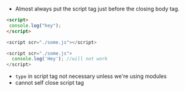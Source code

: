 - Almost always put the script tag just before the closing body tag.

```html
<script>
 console.log("hey");
</script>
```

```javascript
<script scr="./some.js"></script>
```

```javascript
<script scr="./some.js">
  console.log('Hey'); //will not work
</script>
```

- `type` in script tag not necessary unless we're using modules
- cannot self close script tag